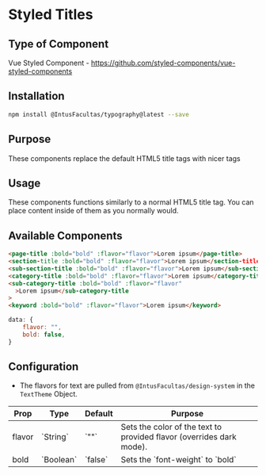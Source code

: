 # Styled Titles

## Type of Component

Vue Styled Component - https://github.com/styled-components/vue-styled-components

## Installation

```bash
npm install @IntusFacultas/typography@latest --save
```

## Purpose

These components replace the default HTML5 title tags with nicer tags

## Usage

These components functions similarly to a normal HTML5 title tag. You can place content inside of them as you normally would.

## Available Components

```html
<page-title :bold="bold" :flavor="flavor">Lorem ipsum</page-title>
<section-title :bold="bold" :flavor="flavor">Lorem ipsum</section-title>
<sub-section-title :bold="bold" :flavor="flavor">Lorem ipsum</sub-section-title>
<category-title :bold="bold" :flavor="flavor">Lorem ipsum</category-title>
<sub-category-title :bold="bold" :flavor="flavor"
  >Lorem ipsum</sub-category-title
>
<keyword :bold="bold" :flavor="flavor">Lorem ipsum</keyword>
```

```javascript
data: {
    flavor: "",
    bold: false,
}
```

## Configuration

- The flavors for text are pulled from `@IntusFacultas/design-system` in the `TextTheme` Object.

<table>
    <thead>
        <tr>
            <th>Prop</th>
            <th>Type</th>
            <th>Default</th>
            <th>Purpose</th>
        </tr>
    </thead>
    <tbody>
        <tr>
            <td>flavor</td>
            <td>`String`</td>
            <td>`""`</td>
            <td>Sets the color of the text to provided flavor (overrides dark mode).</td>
        </tr>
        <tr>
            <td>bold</td>
            <td>`Boolean`</td>
            <td>`false`</td>
            <td>Sets the `font-weight` to `bold`</td>
        </tr>
    </tbody>
</table>

